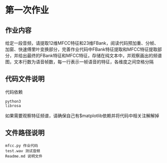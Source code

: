 # 第一次作业
## 作业内容
给定一段音频，请提取12维MFCC特征和23维FBank，阅读代码预加重、分帧、加窗、快速傅里叶变换部分，完善作业代码中FBank特征提取和MFCC特征提取部分，并给出最终的FBank特征和MFCC特征，存储在纯文本中，并观察画出的频谱图，文本行数为语音帧数，每一行表示一帧语音的特征，各维度之间空格分隔
## 代码文件说明
代码依赖

    python3
    librosa
如果需要观察特征频谱，请确保自己有$matplotlib依赖并将代码中相关注解解掉
## 文件路径说明
    mfcc.py 作业代码
    test.wav 测试音频
    Readme.md 说明文件
